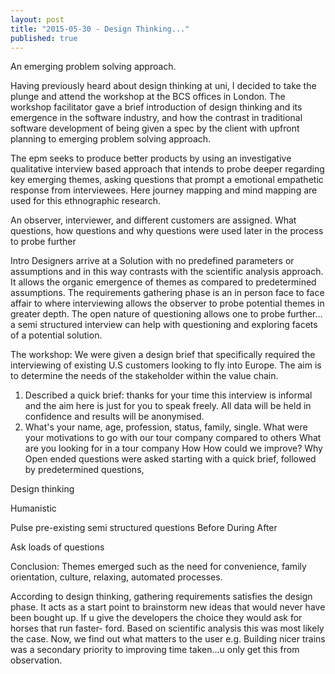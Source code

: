 ```yaml
---
layout: post
title: "2015-05-30 - Design Thinking..."
published: true
---
```


An emerging  problem solving approach.

Having previously heard about design thinking at uni, I decided to take the plunge and attend the workshop at the BCS offices in London. The workshop facilitator gave a brief introduction of design thinking and its emergence in the software industry, and how the contrast in traditional software development of being given a spec by the client with upfront planning to emerging problem solving approach.

The epm seeks to produce better products by using an investigative qualitative interview based approach that intends to probe deeper regarding key emerging themes, asking questions that prompt a emotional empathetic response from interviewees.  Here journey mapping  and mind mapping are used for this ethnographic research.

An observer, interviewer, and different customers are assigned. What questions, how questions and why questions were used later in the process to probe further 


Intro
Designers arrive at a Solution with no predefined parameters or assumptions and  in this way contrasts with the scientific analysis approach. It allows the organic emergence of themes as compared to predetermined assumptions. The requirements gathering phase is an in person face to face affair to where interviewing allows the observer to probe potential themes in greater depth. The open nature of questioning allows one to probe further…a semi structured interview can help with questioning and exploring facets of a potential solution. 

The workshop:
We were given a design brief that specifically required the interviewing of existing U.S customers looking to fly into Europe. The aim is to determine the needs of the stakeholder within the value chain.

1)	Described a quick brief: thanks for your time this interview is informal and the aim here is just for you to speak freely. All data will be held in confidence and results will be anonymised. 
2)	What's your name, age, profession, status, family, single.
What were your motivations to go with our tour company compared to others
What are you looking for in a tour company
How 
How could we improve?
Why  Open ended questions were asked starting with a quick brief, followed by predetermined questions, 


Design thinking

Humanistic 

Pulse  pre-existing semi structured questions
Before
During 
After

Ask loads of questions 

Conclusion:
Themes emerged such as the need for convenience, family orientation, culture, relaxing, automated processes. 

According to design thinking, gathering requirements satisfies the design phase. It acts as a start point to brainstorm new ideas that would never have been bought up. If u give the developers the choice they would ask for horses that run faster- ford. Based on scientific analysis this was most likely the case. Now, we find out what matters to the user e.g. Building nicer trains was a secondary priority to improving time taken…u only get this from observation. 

